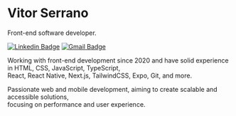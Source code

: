 # Vitor Serrano

Front-end software developer.

[![Linkedin Badge](https://img.shields.io/badge/-Linkedin-4b5563?style=flat-square&logo=Linkedin&logoColor=white&link=https://www.linkedin.com/in/vitor-serrano/)](https://www.linkedin.com/in/vitor-serrano/) 
[![Gmail Badge](https://img.shields.io/badge/-vitorcirinoserrano@gmail.com-4b5563?style=flat-square&logo=Gmail&logoColor=white&link=mailto:vitorcirinoserrano@gmail.com)](mailto:vitorcirinoserrano@gmail.com)

Working with front-end development since 2020 and have solid experience in HTML, CSS, JavaScript, TypeScript, <br> 
React, React Native, Next.js, TailwindCSS, Expo, Git, and more.

Passionate web and mobile development, aiming to create scalable and accessible solutions, <br> 
focusing on performance and user experience.
